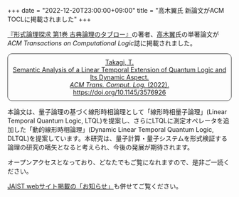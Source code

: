 +++
date = "2022-12-20T23:00:00+09:00"
title = "高木翼氏 新論文がACM TOCLに掲載されました"
+++

[『形式論理探求 第1巻 古典論理のタブロー』](https://www.yamanami.tokyo/tableau_contents/tableau01classical_logic/)の著者、[高木翼](https://tt-logic.github.io/)氏の単著論文が*ACM Transactions on Computational Logic*誌に掲載されました。

<div style="padding: 10px; margin-bottom: 10px; border: 1px solid #333333; border-radius: 10px; text-align: center;">
<a href="https://dl.acm.org/doi/10.1145/3576926">Takagi, T.<br/>Semantic Analysis of a Linear Temporal Extension of Quantum Logic and Its Dynamic Aspect.</br><i>ACM Trans. Comput. Log.</i> (2022).<br/>https://doi.org/10.1145/3576926</a>
</div>

本論文は、量子論理の基づく線形時相論理として「線形時相量子論理」(Linear Temporal Quantum Logic, LTQL)を提案し、さらにLTQLに測定オペレータを追加した「動的線形時相論理」(Dynamic Linear Temporal Quantum Logic, DLTQL)を提案しています。本研究は、量子計算・量子システムを形式検証する論理の研究の嚆矢となると考えられ、今後の発展が期待されます。

オープンアクセスとなっており、どなたでもご覧になれますので、是非ご一読ください。

[JAIST webサイト掲載の「お知らせ」](https://www.jaist.ac.jp/whatsnew/info/2022/12/20-1.html)も併せてご覧ください。

